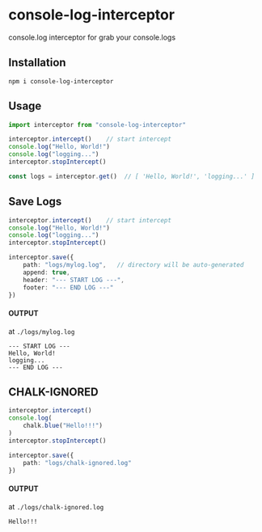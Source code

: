 # console-log-interceptor
console.log interceptor for grab your console.logs

## Installation
```
npm i console-log-interceptor
```

## Usage
```typescript
import interceptor from "console-log-interceptor"

interceptor.intercept()    // start intercept
console.log("Hello, World!")
console.log("logging...")
interceptor.stopIntercept() 

const logs = interceptor.get()  // [ 'Hello, World!', 'logging...' ]
``` 

## Save Logs
```typescript
interceptor.intercept()    // start intercept
console.log("Hello, World!")
console.log("logging...")
interceptor.stopIntercept() 

interceptor.save({
    path: "logs/mylog.log",   // directory will be auto-generated
    append: true,
    header: "--- START LOG ---",
    footer: "--- END LOG ---"
})
```

#### OUTPUT
at  `./logs/mylog.log`
```
--- START LOG ---
Hello, World!
logging...
--- END LOG ---
```

## CHALK-IGNORED
```typescript
interceptor.intercept()
console.log(
    chalk.blue("Hello!!!")
)
interceptor.stopIntercept()

interceptor.save({
    path: "logs/chalk-ignored.log"
})
```
#### OUTPUT
at  `./logs/chalk-ignored.log`
```
Hello!!!
```